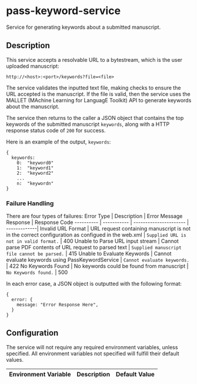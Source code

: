 # pass-keyword-service
Service for generating keywords about a submitted manuscript. 


## Description
This service accepts a resolvable URL to a bytestream, which is the user uploaded manuscript:

`http://<host>:<port>/keywords?file=<file>`

The service validates the inputted text file, making checks to ensure the URL accepted is the manuscript. If the file is valid, then the service uses the MALLET (MAchine Learning for LanguagE Toolkit) API to generate keywords about the manuscript. 

The service then returns to the caller a JSON object that contains the top keywords of the submitted manuscript `keywords`, along with a HTTP response status code of `200` for success.

Here is an example of the output, `keywords`:

```
{
  keywords: 
    0:  "keyword0"
    1:  "keyword1"
    2:  "keyword2"
    ...
    n:  "keywordn"
}
```

### Failure Handling
There are four types of failures:
Error Type | Description | Error Message Response | Response Code
---------- | ----------- | ---------------------- | -------------|
Invalid URL Format | URL request containing manuscript is not in the correct configuration as configued in the web.xml | `Supplied URL is not in valid format.` | 400
Unable to Parse URL input stream | Cannot parse PDF contents of URL request to parsed text | `Supplied manuscript file cannot be parsed.` | 415
Unable to Evaluate Keywords | Cannot evaluate keywords using PassKeywordService | `Cannot evaluate keywords.` | 422
No Keywords Found | No keywords could be found from manuscript | `No Keywords found.` | 500

In each error case, a JSON object is outputted with the following format:
```
{
  error: {
    message: "Error Response Here",
  }
}
```

## Configuration
The service will not require any required environment variables, unless specified. All environment variables not specified will fulfill their default values. 

| Environment Variable  		| Description  		| Default Value |
| ------------- | ------------- | ------------- |
